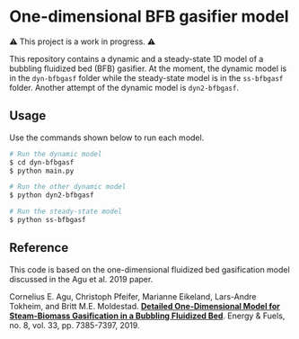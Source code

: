 # One-dimensional BFB gasifier model

:warning: This project is a work in progress. :warning:

This repository contains a dynamic and a steady-state 1D model of a bubbling fluidized bed (BFB) gasifier. At the moment, the dynamic model is in the `dyn-bfbgasf` folder while the steady-state model is in the `ss-bfbgasf` folder. Another attempt of the dynamic model is `dyn2-bfbgasf`.

## Usage

Use the commands shown below to run each model.

```bash
# Run the dynamic model
$ cd dyn-bfbgasf
$ python main.py

# Run the other dynamic model
$ python dyn2-bfbgasf
```

```bash
# Run the steady-state model
$ python ss-bfbgasf
```

## Reference

This code is based on the one-dimensional fluidized bed gasification model discussed in the Agu et al. 2019 paper.

Cornelius E. Agu, Christoph Pfeifer, Marianne Eikeland, Lars-Andre Tokheim, and Britt M.E. Moldestad. [**Detailed One-Dimensional Model for Steam-Biomass Gasification in a Bubbling Fluidized Bed**](https://pubs.acs.org/doi/10.1021/acs.energyfuels.9b01340). Energy & Fuels, no. 8, vol. 33, pp. 7385-7397, 2019.
